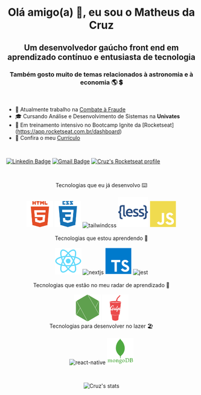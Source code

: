 <h1 align="center">Olá amigo(a) 👋, eu sou o Matheus da Cruz</h1>
<h2 align="center">Um desenvolvedor gaúcho front end em aprendizado contínuo e entusiasta de tecnologia</h2>
<h3 align="center">Também gosto muito de temas relacionados à astronomia e à economia 🌎 💲</h3>

<br>

- 🔭 Atualmente trabalho na [Combate à Fraude](https://github.com/combateafraude)
- 🎓 Cursando Análise e Desenvolvimento de Sistemas na **Univates**
- 🚀 Em treinamento intensivo no Bootcamp Ignite da [Rocketseat] (https://app.rocketseat.com.br/dashboard)
- 📝 Confira o meu [Currículo](https://drive.google.com/file/d/1aQPen4zkbK2svid8nc-K85g8AYgBTGFm/view?usp=sharing)
<br>

[![Linkedin Badge](https://img.shields.io/badge/-Matheus%20Cruz-3000cc?style=flat-square&logo=Linkedin&logoColor=white&link=https://www.linkedin.com/in/matheus-cruz-frontend/)](https://www.linkedin.com/in/matheus-cruz-frontend/) 
[![Gmail Badge](https://img.shields.io/badge/-matheuswachcruz@gmail.com-3000cc?style=flat-square&logo=Gmail&logoColor=white&link=mailto:matheuswachcruz@gmail.com)](mailto:matheuswachcruz@gmail.com)
<a href="https://app.rocketseat.com.br/me/matheus-da-cruz-frontend">
    <img src="https://img.shields.io/badge/-RocketSeat-3000cc?style=flat-square&logoColor=white&color=3000cc&link=https://app.rocketseat.com.br/me/matheus-da-cruz-frontend" alt="Cruz's Rocketseat profile" />
</a>

<br>

<p align="center">
Tecnologias que eu já desenvolvo ⌨️
  <br>
  <br>
<img src="https://github.com/devicons/devicon/blob/master/icons/html5/html5-plain-wordmark.svg" alt="html5"  width="70" height="70"/>
<img src="https://github.com/devicons/devicon/blob/master/icons/css3/css3-plain-wordmark.svg" alt="css3" width="70" height="70"/>
<img src="https://www.markusantonwolf.com/media/pages/blog/tailwind-css/265298487-1596675041/tailwind-css-logo.svg" alt="tailwindcss" width="70" height="70"/>
<img src="https://github.com/devicons/devicon/blob/master/icons/less/less-plain-wordmark.svg" alt="less" width="80" height="80"/>
<img src="https://github.com/devicons/devicon/blob/master/icons/javascript/javascript-plain.svg" alt="javascript" width="70" height="70"/>
  <br>
  <br>
  Tecnologias que estou aprendendo 📖
  <br>
  <br>
<img src="https://github.com/devicons/devicon/blob/master/icons/react/react-original.svg" alt="reactjs" width="70" height="70"/>
<img src="https://www.drupal.org/files/project-images/nextjs-drupal.jpg" alt="nextjs" width="70" height="70"/>
<img src="https://github.com/devicons/devicon/blob/master/icons/typescript/typescript-original.svg" alt="typescript" width="70" height="70"/>
<img src="https://jestjs.io/img/jest.png" alt="jest" width="70" height="70"/>
  <br>
  <br>
  Tecnologias que estão no meu radar de aprendizado 🔎
  <br>
  <br>
<img src="https://github.com/devicons/devicon/blob/master/icons/nodejs/nodejs-plain.svg" alt="node" width="70" height="70"/>
<img src="https://github.com/devicons/devicon/blob/master/icons/gulp/gulp-plain.svg" alt="gulp" width="70" height="70"/>
  <br>
  Tecnologias para desenvolver no lazer 🏖️
  <br>
  <br>
  <img src="https://mauriciomikulski.github.io/img/logos/reactnative.png" alt="react-native" width="85" height="85"/>
  <img src="https://github.com/devicons/devicon/blob/master/icons/mongodb/mongodb-plain-wordmark.svg" alt="mongoDB" width="70" height="70"/>
  <br>
</p>
<br>

<p align="center">
  <span>
    <img src="https://github-readme-stats.vercel.app/api?username=mathwcruz&show_icons=true&theme=dracula" alt="Cruz's stats" height=180 />
  </span>
</p>
